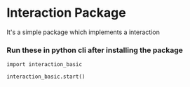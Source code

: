 # Interaction Package
It's a simple package which implements a interaction

### Run these in python cli after installing the package
`import interaction_basic`

`interaction_basic.start()`

